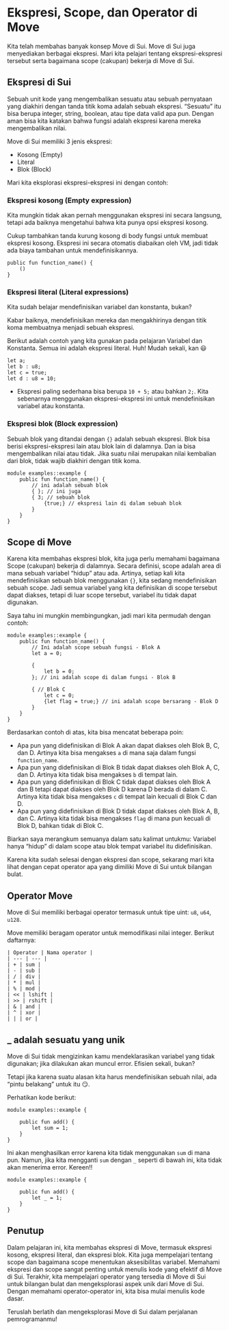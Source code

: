 # Ekspresi, Scope, dan Operator di Move

Kita telah membahas banyak konsep Move di Sui. Move di Sui juga menyediakan berbagai ekspresi. Mari kita pelajari tentang ekspresi-ekspresi tersebut serta bagaimana scope (cakupan) bekerja di Move di Sui.

## Ekspresi di Sui

Sebuah unit kode yang mengembalikan sesuatu atau sebuah pernyataan yang diakhiri dengan tanda titik koma adalah sebuah ekspresi. “Sesuatu” itu bisa berupa integer, string, boolean, atau tipe data valid apa pun. Dengan aman bisa kita katakan bahwa fungsi adalah ekspresi karena mereka mengembalikan nilai.

Move di Sui memiliki 3 jenis ekspresi:

- Kosong (Empty)
- Literal
- Blok (Block)

Mari kita eksplorasi ekspresi-ekspresi ini dengan contoh:

### Ekspresi kosong (Empty expression)

Kita mungkin tidak akan pernah menggunakan ekspresi ini secara langsung, tetapi ada baiknya mengetahui bahwa kita punya opsi ekspresi kosong.

Cukup tambahkan tanda kurung kosong di body fungsi untuk membuat ekspresi kosong. Ekspresi ini secara otomatis diabaikan oleh VM, jadi tidak ada biaya tambahan untuk mendefinisikannya.

```move
public fun function_name() {
	()
}
```

### Ekspresi literal (Literal expressions)

Kita sudah belajar mendefinisikan variabel dan konstanta, bukan?

Kabar baiknya, mendefinisikan mereka dan mengakhirinya dengan titik koma membuatnya menjadi sebuah ekspresi.

Berikut adalah contoh yang kita gunakan pada pelajaran Variabel dan Konstanta. Semua ini adalah ekspresi literal. Huh! Mudah sekali, kan 😃

```move
let a;
let b : u8;
let c = true;
let d : u8 = 10;
```

- Ekspresi paling sederhana bisa berupa `10 + 5;` atau bahkan `2;`. Kita sebenarnya menggunakan ekspresi-ekspresi ini untuk mendefinisikan variabel atau konstanta.

### Ekspresi blok (Block expression)

Sebuah blok yang ditandai dengan `{}` adalah sebuah ekspresi. Blok bisa berisi ekspresi-ekspresi lain atau blok lain di dalamnya. Dan ia bisa mengembalikan nilai atau tidak. Jika suatu nilai merupakan nilai kembalian dari blok, tidak wajib diakhiri dengan titik koma.

```move
module examples::example {
	public fun function_name() {
		// ini adalah sebuah blok
		{ }; // ini juga
		{ 3; // sebuah blok
			{true;} // ekspresi lain di dalam sebuah blok
		}
	}
}
```

## Scope di Move

Karena kita membahas ekspresi blok, kita juga perlu memahami bagaimana Scope (cakupan) bekerja di dalamnya. Secara definisi, scope adalah area di mana sebuah variabel “hidup” atau ada. Artinya, setiap kali kita mendefinisikan sebuah blok menggunakan `{}`, kita sedang mendefinisikan sebuah scope. Jadi semua variabel yang kita definisikan di scope tersebut dapat diakses, tetapi di luar scope tersebut, variabel itu tidak dapat digunakan.

Saya tahu ini mungkin membingungkan, jadi mari kita permudah dengan contoh:

```move
module examples::example {
	public fun function_name() {
		// Ini adalah scope sebuah fungsi - Blok A
		let a = 0;

		{
			let b = 0; 
		}; // ini adalah scope di dalam fungsi - Blok B

		{ // Blok C
			let c = 0;
			{let flag = true;} // ini adalah scope bersarang - Blok D
		}
	}
}
```

Berdasarkan contoh di atas, kita bisa mencatat beberapa poin:

- Apa pun yang didefinisikan di Blok A akan dapat diakses oleh Blok B, C, dan D. Artinya kita bisa mengakses `a` di mana saja dalam fungsi `function_name`.
- Apa pun yang didefinisikan di Blok B tidak dapat diakses oleh Blok A, C, dan D. Artinya kita tidak bisa mengakses `b` di tempat lain.
- Apa pun yang didefinisikan di Blok C tidak dapat diakses oleh Blok A dan B tetapi dapat diakses oleh Blok D karena D berada di dalam C. Artinya kita tidak bisa mengakses `c` di tempat lain kecuali di Blok C dan D.
- Apa pun yang didefinisikan di Blok D tidak dapat diakses oleh Blok A, B, dan C. Artinya kita tidak bisa mengakses `flag` di mana pun kecuali di Blok D, bahkan tidak di Blok C.

Biarkan saya merangkum semuanya dalam satu kalimat untukmu: Variabel hanya “hidup” di dalam scope atau blok tempat variabel itu didefinisikan.

Karena kita sudah selesai dengan ekspresi dan scope, sekarang mari kita lihat dengan cepat operator apa yang dimiliki Move di Sui untuk bilangan bulat.

## Operator Move

Move di Sui memiliki berbagai operator termasuk untuk tipe uint: `u8`, `u64`, `u128`.

Move memiliki beragam operator untuk memodifikasi nilai integer. Berikut daftarnya:

```
| Operator | Nama operator |
| --- | --- |
| + | sum |
| - | sub |
| / | div |
| * | mul |
| % | mod |
| << | lshift |
| >> | rshift |
| & | and |
| ^ | xor |
| | | or |
```

## _ adalah sesuatu yang unik

Move di Sui tidak mengizinkan kamu mendeklarasikan variabel yang tidak digunakan; jika dilakukan akan muncul error. Efisien sekali, bukan?

Tetapi jika karena suatu alasan kita harus mendefinisikan sebuah nilai, ada “pintu belakang” untuk itu 😏.

Perhatikan kode berikut:

```move
module examples::example {

	public fun add() {
        let sum = 1;
    }
}
```

Ini akan menghasilkan error karena kita tidak menggunakan `sum` di mana pun. Namun, jika kita mengganti `sum` dengan `_` seperti di bawah ini, kita tidak akan menerima error. Kereen!!

```move
module examples::example {

	public fun add() {
        let _ = 1;
    }
}
```

## Penutup

Dalam pelajaran ini, kita membahas ekspresi di Move, termasuk ekspresi kosong, ekspresi literal, dan ekspresi blok. Kita juga mempelajari tentang scope dan bagaimana scope menentukan aksesibilitas variabel. Memahami ekspresi dan scope sangat penting untuk menulis kode yang efektif di Move di Sui. Terakhir, kita mempelajari operator yang tersedia di Move di Sui untuk bilangan bulat dan mengeksplorasi aspek unik dari Move di Sui. Dengan memahami operator-operator ini, kita bisa mulai menulis kode dasar.

Teruslah berlatih dan mengeksplorasi Move di Sui dalam perjalanan pemrogramanmu!